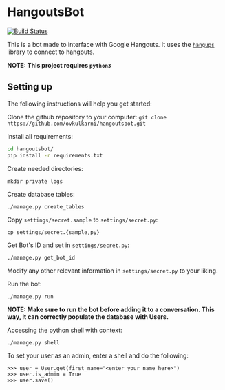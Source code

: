 # HangoutsBot
[![Build Status](https://travis-ci.org/ovkulkarni/hangoutsbot.svg?branch=master)](https://travis-ci.org/ovkulkarni/hangoutsbot)

This is a bot made to interface with Google Hangouts. It uses the [`hangups`](https://github.com/tdryer/hangups) library to connect to hangouts.

**NOTE: This project requires `python3`**

## Setting up
The following instructions will help you get started:

Clone the github repository to your computer:
`git clone https://github.com/ovkulkarni/hangoutsbot.git`

Install all requirements:
```bash
cd hangoutsbot/
pip install -r requirements.txt
```

Create needed directories:
```
mkdir private logs
```

Create database tables:
```
./manage.py create_tables
```

Copy `settings/secret.sample` to `settings/secret.py`:
```
cp settings/secret.{sample,py}
```

Get Bot's ID and set in `settings/secret.py`:
```
./manage.py get_bot_id
```

Modify any other relevant information in `settings/secret.py` to your liking.

Run the bot:
```
./manage.py run
```
**NOTE: Make sure to run the bot before adding it to a conversation. This way, it can correctly populate the database with Users.**

Accessing the python shell with context:
```
./manage.py shell
```

To set your user as an admin, enter a shell and do the following:
```
>>> user = User.get(first_name="<enter your name here>")
>>> user.is_admin = True
>>> user.save()
```
